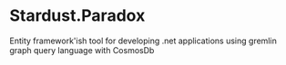 # Stardust.Paradox
Entity framework'ish tool for developing .net applications using gremlin graph query language with CosmosDb

